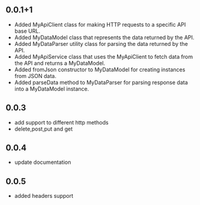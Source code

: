 ## 0.0.1+1
- Added MyApiClient class for making HTTP requests to a specific API base URL.
- Added MyDataModel class that represents the data returned by the API.
- Added MyDataParser utility class for parsing the data returned by the API.
- Added MyApiService class that uses the MyApiClient to fetch data from the API and returns a MyDataModel.
- Added fromJson constructor to MyDataModel for creating instances from JSON data.
- Added parseData method to MyDataParser for parsing response data into a MyDataModel instance.

## 0.0.3
- add support to different http methods
- delete,post,put and get

## 0.0.4 
- update documentation

## 0.0.5
- added headers support 